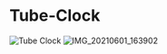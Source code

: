 # Tube-Clock
![Tube Clock](https://user-images.githubusercontent.com/75357598/120293368-c43d6280-c2f7-11eb-80c3-a3c965a63f99.png)
![IMG_20210601_163902](https://user-images.githubusercontent.com/75357598/120293609-0070c300-c2f8-11eb-9472-cf47c7ba0ef8.jpg)
